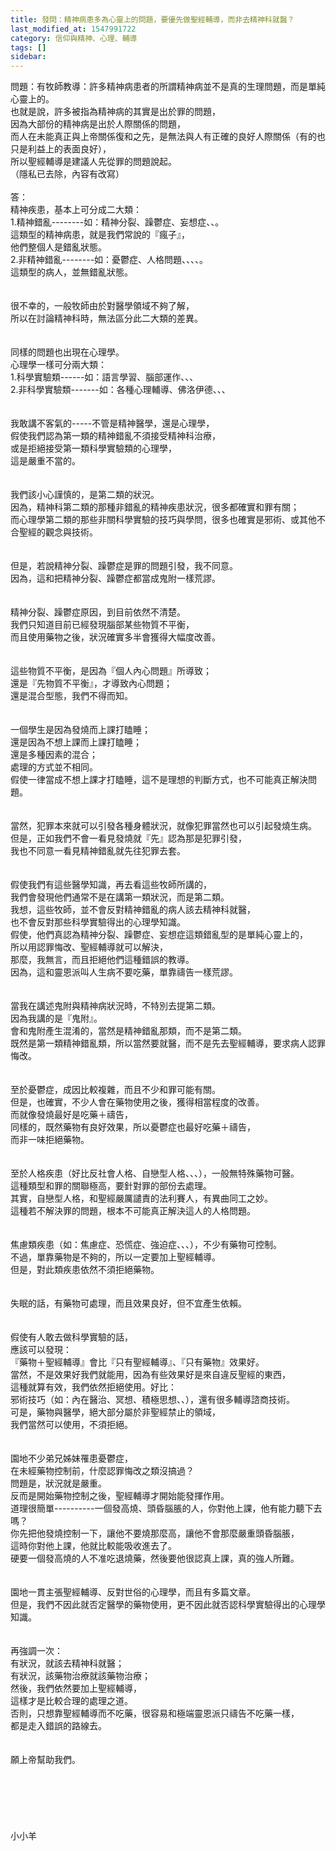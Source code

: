 ```yaml
---
title: 發問：精神病患多為心靈上的問題，要優先做聖經輔導，而非去精神科就醫？
last_modified_at: 1547991722
category: 信仰與精神、心理、輔導
tags: []
sidebar: 
---
```


<p>問題：有牧師教導：許多精神病患者的所謂精神病並不是真的生理問題，而是單純心靈上的。<br/>也就是說，許多被指為精神病的其實是出於罪的問題，<br/>因為大部份的精神病是出於人際關係的問題，<br/>而人在未能真正與上帝關係復和之先，是無法與人有正確的良好人際關係（有的也只是利益上的表面良好），<br/>所以聖經輔導是建議人先從罪的問題說起。<br/>（隱私已去除，內容有改寫）<br/><br/><!--more-->答：<br/>精神疾患，基本上可分成二大類：<br/>1.精神錯亂--------如：精神分裂、躁鬱症、妄想症、、。<br/>這類型的精神病患，就是我們常說的『瘋子』，<br/>他們整個人是錯亂狀態。<br/>2.非精神錯亂--------如：憂鬱症、人格問題、、、、。<br/>這類型的病人，並無錯亂狀態。<br/><br/><br/>很不幸的，一般牧師由於對醫學領域不夠了解，<br/>所以在討論精神科時，無法區分此二大類的差異。<br/><br/><br/>同樣的問題也出現在心理學。<br/>心理學一樣可分兩大類：<br/>1.科學實驗類------如：語言學習、腦部運作、、、<br/>2.非科學實驗類-------如：各種心理輔導、佛洛伊德、、、<br/><br/><br/>我敢講不客氣的-----不管是精神醫學，還是心理學，<br/>假使我們認為第一類的精神錯亂不須接受精神科治療，<br/>或是拒絕接受第一類科學實驗類的心理學，<br/>這是嚴重不當的。<br/><br/><br/>我們該小心謹慎的，是第二類的狀況。<br/>因為，精神科第二類的那種非錯亂的精神疾患狀況，很多都確實和罪有關；<br/>而心理學第二類的那些非關科學實驗的技巧與學問，很多也確實是邪術、或其他不合聖經的觀念與技術。<br/><br/><br/>但是，若說精神分裂、躁鬱症是罪的問題引發，我不同意。<br/>因為，這和把精神分裂、躁鬱症都當成鬼附一樣荒謬。<br/><br/><br/>精神分裂、躁鬱症原因，到目前依然不清楚。<br/>我們只知道目前已經發現腦部某些物質不平衡，<br/>而且使用藥物之後，狀況確實多半會獲得大幅度改善。<br/><br/><br/>這些物質不平衡，是因為『個人內心問題』所導致；<br/>還是『先物質不平衡』，才導致內心問題；<br/>還是混合型態，我們不得而知。<br/><br/><br/>一個學生是因為發燒而上課打瞌睡；<br/>還是因為不想上課而上課打瞌睡；<br/>還是多種因素的混合；<br/>處理的方式並不相同。<br/>假使一律當成不想上課才打瞌睡，這不是理想的判斷方式，也不可能真正解決問題。<br/><br/><br/>當然，犯罪本來就可以引發各種身體狀況，就像犯罪當然也可以引起發燒生病。<br/>但是，正如我們不會一看見發燒就『先』認為那是犯罪引發，<br/>我也不同意一看見精神錯亂就先往犯罪去套。<br/><br/><br/>假使我們有這些醫學知識，再去看這些牧師所講的，<br/>我們會發現他們通常不是在講第一類狀況，而是第二類。<br/>我想，這些牧師，並不會反對精神錯亂的病人該去精神科就醫，<br/>也不會反對那些科學實驗得出的心理學知識。<br/>假使，他們真認為精神分裂、躁鬱症、妄想症這類錯亂型的是單純心靈上的，<br/>所以用認罪悔改、聖經輔導就可以解決，<br/>那麼，我無言，而且拒絕他們這種錯誤的教導。<br/>因為，這和靈恩派叫人生病不要吃藥，單靠禱告一樣荒謬。<br/><br/><br/>當我在講述鬼附與精神病狀況時，不特別去提第二類。<br/>因為我講的是『鬼附』。<br/>會和鬼附產生混淆的，當然是精神錯亂那類，而不是第二類。<br/>既然是第一類精神錯亂類，所以當然要就醫，而不是先去聖經輔導，要求病人認罪悔改。<br/><br/><br/>至於憂鬱症，成因比較複雜，而且不少和罪可能有關。<br/>但是，也確實，不少人會在藥物使用之後，獲得相當程度的改善。<br/>而就像發燒最好是吃藥＋禱告，<br/>同樣的，既然藥物有良好效果，所以憂鬱症也最好吃藥＋禱告，<br/>而非一味拒絕藥物。<br/><br/><br/>至於人格疾患（好比反社會人格、自戀型人格、、、），一般無特殊藥物可醫。<br/>這種類型和罪的關聯極高，要針對罪的部份去處理。<br/>其實，自戀型人格，和聖經嚴厲譴責的法利賽人，有異曲同工之妙。<br/>這種若不解決罪的問題，根本不可能真正解決這人的人格問題。<br/><br/><br/>焦慮類疾患（如：焦慮症、恐慌症、強迫症、、、），不少有藥物可控制。<br/>不過，單靠藥物是不夠的，所以一定要加上聖經輔導。<br/>但是，對此類疾患依然不須拒絕藥物。<br/><br/><br/>失眠的話，有藥物可處理，而且效果良好，但不宜產生依賴。<br/><br/><br/>假使有人敢去做科學實驗的話，<br/>應該可以發現：<br/>『藥物＋聖經輔導』會比『只有聖經輔導』、『只有藥物』效果好。<br/>當然，不是效果好我們就能用，因為有些效果好是來自違反聖經的東西，<br/>這種就算有效，我們依然拒絕使用。好比：<br/>邪術技巧（如：內在醫治、冥想、積極思想、、），還有很多輔導諮商技術。<br/>可是，藥物與醫學，絕大部分屬於非聖經禁止的領域，<br/>我們當然可以使用，不須拒絕。<br/><br/><br/>園地不少弟兄姊妹罹患憂鬱症，<br/>在未經藥物控制前，什麼認罪悔改之類沒搞過？<br/>問題是，狀況就是嚴重。<br/>反而是開始藥物控制之後，聖經輔導才開始能發揮作用。<br/>道理很簡單----------一個發高燒、頭昏腦脹的人，你對他上課，他有能力聽下去嗎？<br/>你先把他發燒控制一下，讓他不要燒那麼高，讓他不會那麼嚴重頭昏腦脹，<br/>這時你對他上課，他就比較能吸收進去了。<br/>硬要一個發高燒的人不准吃退燒藥，然後要他很認真上課，真的強人所難。<br/><br/><br/>園地一貫主張聖經輔導、反對世俗的心理學，而且有多篇文章。<br/>但是，我們不因此就否定醫學的藥物使用，更不因此就否認科學實驗得出的心理學知識。<br/><br/><br/>再強調一次：<br/>有狀況，就該去精神科就醫；<br/>有狀況，該藥物治療就該藥物治療；<br/>然後，我們依然要加上聖經輔導，<br/>這樣才是比較合理的處理之道。<br/>否則，只想靠聖經輔導而不吃藥，很容易和極端靈恩派只禱告不吃藥一樣，<br/>都是走入錯誤的路線去。<br/><br/><br/>願上帝幫助我們。<br/><br/><br/><br/><br/><br/><br/>小小羊<br/><br/><br/><br/><br/><br/><br/><br/>
</p>